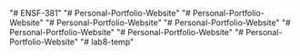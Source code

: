 "# ENSF-381" 
"# Personal-Portfolio-Website" 
"# Personal-Portfolio-Website" 
"# Personal-Portfolio-Website" 
"# Personal-Portfolio-Website" 
"# Personal-Portfolio-Website" 
"# Personal-Portfolio-Website" 
"# Personal-Portfolio-Website" 
"# lab8-temp" 
